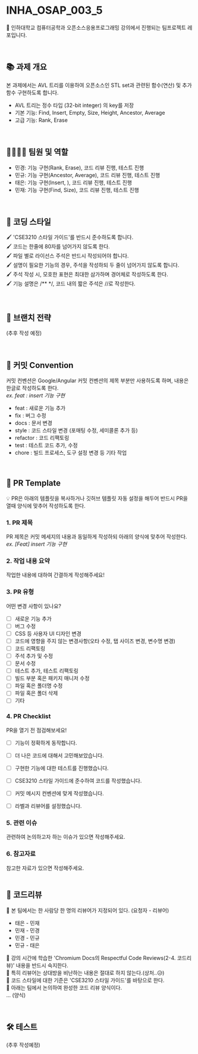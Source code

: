 # INHA_OSAP_003_5
👋 인하대학교 컴퓨터공학과 오픈소스응용프로그래밍 강의에서 진행되는 팀프로젝트 레포입니다.

<br>

## 📚 과제 개요
본 과제에서는 AVL 트리를 이용하여 오픈소스인 STL set과 관련된 함수(연산) 및 추가 함수 구현하도록 합니다.<br>
- AVL 트리는 정수 타입 (32-bit integer) 의 key를 저장<br>
- 기본 기능: Find, Insert, Empty, Size, Height, Ancestor, Average<br>
- 고급 기능: Rank, Erase<br>

<br>

## 👨‍👨‍👦‍👦 팀원 및 역할
- 민경: 기능 구현(Rank, Erase), 코드 리뷰 진행, 테스트 진행 <br>
- 민규: 기능 구현(Ancestor, Average), 코드 리뷰 진행, 테스트 진행 <br> 
- 태은: 기능 구현(Insert, ), 코드 리뷰 진행, 테스트 진행 <br>
- 민재: 기능 구현(Find, Size), 코드 리뷰 진행, 테스트 진행 <br>

<br>

## 🎨 코딩 스타일
🖌 'CSE3210 스타일 가이드'를 반드시 준수하도록 합니다.<br>
🖌 코드는 한줄에 80자를 넘어가지 않도록 한다.<br>
🖌 파일 별로 라이선스 주석은 반드시 작성되어야 합니다.<br>
🖌 설명이 필요한 기능의 경우, 주석을 작성하되 두 줄이 넘어가지 않도록 합니다.<br>
🖌 주석 작성 시, 모호한 표현은 최대한 삼가하며 경어체로 작성하도록 한다.<br>
🖌 기능 설명은 /** */, 코드 내의 짧은 주석은 //로 작성한다.<br>

<br>

## 🌿 브랜치 전략
(추후 작성 예정)

<br>

## 🎁 커밋 Convention
커밋 컨벤션은 Google/Angular 커밋 컨벤션의 제목 부분만 사용하도록 하며, 내용은 한글로 작성하도록 한다.<br>
*ex. feat : insert 기능 구현* <br>
- feat : 새로운 기능 추가 <br>
- fix : 버그 수정 <br>
- docs : 문서 변경 <br>
- style : 코드 스타일 변경 (포매팅 수정, 세미콜론 추가 등) <br>
- refactor : 코드 리팩토링 <br>
- test : 테스트 코드 추가, 수정 <br>
- chore : 빌드 프로세스, 도구 설정 변경 등 기타 작업 <br>

<br>


## 🧩 PR Template
💡 PR은 아래의 템플릿을 복사하거나 깃허브 템플릿 자동 설정을 해두어 반드시 PR을 열때 양식에 맞추어 작성하도록 한다.
<br>
### 1. PR 제목
PR 제목은 커밋 메세지의 내용과 동일하게 작성하되 아래의 양식에 맞추어 작성한다.<br>
*ex. [Feat] insert 기능 구현*
<br>

### 2. 작업 내용 요약
작업한 내용에 대하여 간결하게 작성해주세요!
<br>
### 3. PR 유형
어떤 변경 사항이 있나요?
- [ ] 새로운 기능 추가
- [ ] 버그 수정
- [ ] CSS 등 사용자 UI 디자인 변경
- [ ] 코드에 영향을 주지 않는 변경사항(오타 수정, 탭 사이즈 변경, 변수명 변경)
- [ ] 코드 리팩토링
- [ ] 주석 추가 및 수정
- [ ] 문서 수정
- [ ] 테스트 추가, 테스트 리팩토링
- [ ] 빌드 부분 혹은 패키지 매니저 수정
- [ ] 파일 혹은 폴더명 수정
- [ ] 파일 혹은 폴더 삭제
- [ ] 기타

### 4. PR Checklist
PR을 열기 전 점검해보세요!
- [ ] 기능이 정확하게 동작합니다.
- [ ] 더 나은 코드에 대해서 고민해보았습니다.
- [ ] 구현한 기능에 대한 테스트를 진행했습니다.
- [ ] CSE3210 스타일 가이드에 준수하여 코드를 작성했습니다.
- [ ] 커밋 메시지 컨벤션에 맞게 작성했습니다.
- [ ] 라벨과 리뷰어를 설정했습니다.


### 5. 관련 이슈
관련하여 논의하고자 하는 이슈가 있으면 작성해주세요.
<br>

### 6. 참고자료
참고한 자료가 있으면 작성해주세요.
<br>
<br>

## 📑 코드리뷰
📌 본 팀에서는 한 사람당 한 명의 리뷰어가 지정되어 있다. (요청자 - 리뷰어)<br>
- 태은 - 민재<br>
- 민재 - 민경<br>
- 민경 - 민규<br>
- 민규 - 태은<br>

📌 강의 시간에 학습한 'Chromium Docs의 Respectful Code Reviews(2-4. 코드리뷰)' 내용을 반드시 숙지한다.<br>
📌 특히 리뷰어는 상대방을 비난하는 내용은 절대로 하지 않는다.(상처..😥)<br>
📌 코드 스타일에 대한 기준은 'CSE3210 스타일 가이드'를 바탕으로 한다. <br>
📌 아래는 팀에서 논의하여 완성한 코드 리뷰 양식이다. <br>
...
(양식)


<br>

## 🛠 테스트
(추후 작성예정)
